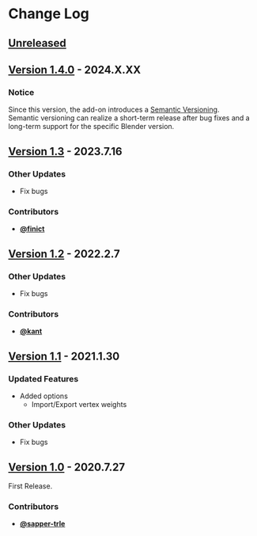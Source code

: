 <!-- markdownlint-disable MD024 -->

# Change Log

## [Unreleased](https://github.com/nutti/blender-mqo/compare/v1.4.0...master)

<!-- markdownlint-disable-next-line MD013 -->
## [Version 1.4.0](https://github.com/nutti/blender-mqo/compare/v1.3...v1.4.0) - 2024.X.XX

### Notice

Since this version, the add-on introduces a
[Semantic Versioning](https://semver.org/).  
Semantic versioning can realize a short-term release after bug fixes and a
long-term support for the specific Blender version.

<!-- markdownlint-disable-next-line MD013 -->
## [Version 1.3](https://github.com/nutti/blender-mqo/compare/v1.2...v1.3) - 2023.7.16

### Other Updates

* Fix bugs

### Contributors

* [**@finict**](https://github.com/finict)

<!-- markdownlint-disable-next-line MD013 -->
## [Version 1.2](https://github.com/nutti/blender-mqo/compare/v1.1...v1.2) - 2022.2.7

### Other Updates

* Fix bugs

### Contributors

* [**@kant**](https://github.com/kant)

<!-- markdownlint-disable-next-line MD013 -->
## [Version 1.1](https://github.com/nutti/blender-mqo/compare/v1.0...v1.1) - 2021.1.30

### Updated Features

* Added options
  * Import/Export vertex weights

### Other Updates

* Fix bugs

<!-- markdownlint-disable-next-line MD013 -->
## [Version 1.0](https://github.com/nutti/blender-mqo/compare/1d664b4e62a023e26398df8cb1455cda00f54536...v1.0) - 2020.7.27

First Release.

### Contributors

* [**@sapper-trle**](https://github.com/sapper-trle)
